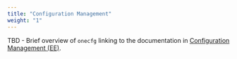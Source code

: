 ```yaml
---
title: "Configuration Management"
weight: "1"
---
```


TBD - Brief overview of `onecfg` linking to the documentation in [Configuration Management (EE)](../../../software/life_cycle_management/configuration_management_ee/).
